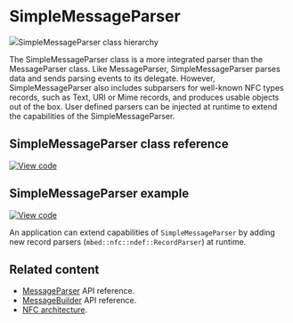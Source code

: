 # SimpleMessageParser

<span class="images">![](https://os.mbed.com/docs/mbed-os/development/mbed-os-api-doxy/classmbed_1_1nfc_1_1ndef_1_1common_1_1_simple_message_parser.png)<span>SimpleMessageParser class hierarchy</span></span>

The SimpleMessageParser class is a more integrated parser than the MessageParser class. Like MessageParser, SimpleMessageParser parses data and sends parsing events to its delegate. However, SimpleMessageParser also includes subparsers for well-known NFC types records, such as Text, URI or Mime records, and produces usable objects out of the box. User defined parsers can be injected at runtime to extend the capabilities of the SimpleMessageParser.

## SimpleMessageParser class reference

[![View code](https://www.mbed.com/embed/?type=library)](https://os.mbed.com/docs/mbed-os/development/mbed-os-api-doxy/classmbed_1_1nfc_1_1ndef_1_1common_1_1_simple_message_parser.html)

## SimpleMessageParser example

[![View code](https://www.mbed.com/embed/?url=https://github.com/ARMmbed/mbed-os-snippet-SimpleMessageParser/tree/v6.6)](https://github.com/ARMmbed/mbed-os-snippet-SimpleMessageParser/blob/v6.6/main.cpp)

An application can extend capabilities of `SimpleMessageParser` by adding new record parsers (`mbed::nfc::ndef::RecordParser`) at runtime.

## Related content

- [MessageParser](messageparser.html) API reference.
- [MessageBuilder](messagebuilder.html) API reference.
- [NFC architecture](../apis/nfc-technology.html).
